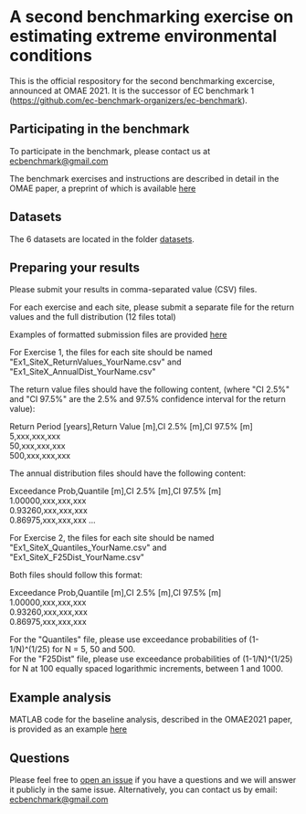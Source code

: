 # A second benchmarking exercise on estimating extreme environmental conditions
This is the official respository for the second benchmarking excercise, announced at OMAE 2021. It is the successor of EC benchmark 1 (https://github.com/ec-benchmark-organizers/ec-benchmark).

## Participating in the benchmark
To participate in the benchmark, please contact us at <ecbenchmark@gmail.com>

The benchmark exercises and instructions are described in detail in the OMAE paper, a preprint of which is available [here](https://github.com/ec-benchmark-organizers/ec-benchmark-2/blob/main/publications/OMAE2021-64874_EC_Benchmark2.pdf)

## Datasets
The 6 datasets are located in the folder [datasets](https://github.com/ec-benchmark-organizers/ec-benchmark-2/tree/main/datasets).

## Preparing your results
Please submit your results in comma-separated value (CSV) files.

For each exercise and each site, please submit a separate file for the return values and the full distribution (12 files total)

Examples of formatted submission files are provided [here](https://github.com/ec-benchmark-organizers/ec-benchmark-2/tree/main/results/baseline)

For Exercise 1, the files for each site should be named "Ex1_SiteX_ReturnValues_YourName.csv" and "Ex1_SiteX_AnnualDist_YourName.csv"

The return value files should have the following content, (where "CI 2.5%" and "CI 97.5%" are the 2.5% and 97.5% confidence interval for the return value):

Return Period [years],Return Value [m],CI 2.5% [m],CI 97.5% [m]\
5,xxx,xxx,xxx\
50,xxx,xxx,xxx\
500,xxx,xxx,xxx

The annual distribution files should have the following content:

Exceedance Prob,Quantile [m],CI 2.5% [m],CI 97.5% [m]\
1.00000,xxx,xxx,xxx\
0.93260,xxx,xxx,xxx\
0.86975,xxx,xxx,xxx
...

For Exercise 2, the files for each site should be named "Ex1_SiteX_Quantiles_YourName.csv" and "Ex1_SiteX_F25Dist_YourName.csv"

Both files should follow this format:

Exceedance Prob,Quantile [m],CI 2.5% [m],CI 97.5% [m]\
1.00000,xxx,xxx,xxx\
0.93260,xxx,xxx,xxx\
0.86975,xxx,xxx,xxx

For the "Quantiles" file, please use exceedance probabilities of (1-1/N)^(1/25) for N = 5, 50 and 500.\
For the "F25Dist" file, please use exceedance probabilities of (1-1/N)^(1/25) for N at 100 equally spaced logarithmic increments, between 1 and 1000.

## Example analysis
MATLAB code for the baseline analysis, described in the OMAE2021 paper, is provided as an example [here](https://github.com/ec-benchmark-organizers/ec-benchmark-2/tree/main/organizers-code/baseline_annual_maxima)

## Questions
Please feel free to [open an issue](https://github.com/ec-benchmark-organizers/ec-benchmark-2/issues/new) if you have a questions and we will answer it publicly in the same issue. Alternatively, you can contact us by email: <ecbenchmark@gmail.com>
